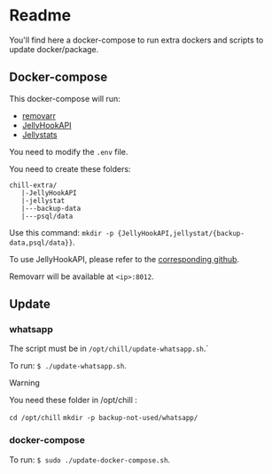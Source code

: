 # Readme

You'll find here a docker-compose to run extra dockers and scripts to update docker/package.

## Docker-compose

This docker-compose will run:

- [removarr](https;//github.com/garnajee/removarr)
- [JellyHookAPI](https://github.com/garnajee/JellyHookAPI)
- [Jellystats](https://github.com/CyferShepard/Jellystat)

You need to modify the `.env` file.

You need to create these folders:

```
chill-extra/
   |-JellyHookAPI
   |-jellystat
   |---backup-data
   |---psql/data
```

Use this command: `mkdir -p {JellyHookAPI,jellystat/{backup-data,psql/data}}`.

To use JellyHookAPI, please refer to the [corresponding github](https://github.com/garnajee/JellyHookAPI).

Removarr will be available at `<ip>:8012`.

## Update
### whatsapp

The script must be in `/opt/chill/update-whatsapp.sh`.`

To run: `$ ./update-whatsapp.sh`.

> [!WARNING]
> You need these folder in /opt/chill :
>
> `cd /opt/chill`
> `mkdir -p backup-not-used/whatsapp/`

### docker-compose

To run: `$ sudo ./update-docker-compose.sh`.

